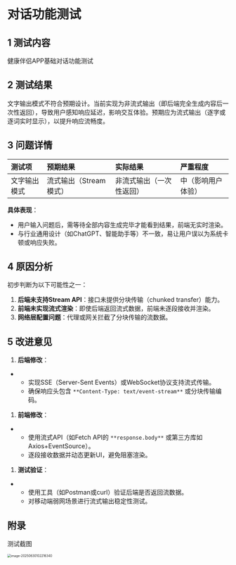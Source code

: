 # 对话功能测试

## 1 测试内容

健康伴侣APP基础对话功能测试

## 2 测试结果

文字输出模式不符合预期设计。当前实现为非流式输出（即后端完全生成内容后一次性返回），导致用户感知响应延迟，影响交互体验。预期应为流式输出（逐字或逐词实时显示），以提升响应流畅度。

## 3 问题详情

| **测试项**   | **预期结果**           | **实际结果**             | **严重程度**       |
| :----------- | :--------------------- | :----------------------- | :----------------- |
| 文字输出模式 | 流式输出（Stream模式） | 非流式输出（一次性返回） | 中（影响用户体验） |

**具体表现**：

- 用户输入问题后，需等待全部内容生成完毕才能看到结果，前端无实时渲染。
- 与行业通用设计（如ChatGPT、智能助手等）不一致，易让用户误以为系统卡顿或响应失败。

## 4 原因分析

初步判断为以下可能性之一：

1. **后端未支持Stream API**：接口未提供分块传输（chunked transfer）能力。
2. **前端未实现流式渲染**：即使后端返回流式数据，前端未逐段接收并渲染。
3. **网络层配置问题**：代理或网关拦截了分块传输的流数据。

## 5 改进意见

1. **后端修改**：

- - 实现SSE（Server-Sent Events）或WebSocket协议支持流式传输。
  - 确保响应头包含 `**Content-Type: text/event-stream**` 或分块传输编码。

1. **前端修改**：

- - 使用流式API（如Fetch API的 `**response.body**` 或第三方库如Axios+EventSource）。
  - 逐段接收数据并动态更新UI，避免阻塞渲染。

1. **测试验证**：

- - 使用工具（如Postman或curl）验证后端是否返回流数据。
  - 对移动端弱网场景进行流式输出稳定性测试。

## 附录

测试截图

<img src="C:\Users\LENOVO\AppData\Roaming\Typora\typora-user-images\image-20250630102216340.png" alt="image-20250630102216340" style="zoom:50%;" />